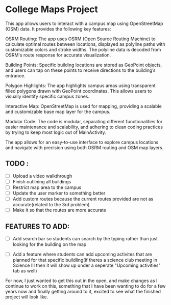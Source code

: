 # College Maps Project
This app allows users to interact with a campus map using OpenStreetMap (OSM) data. It provides the following key features:

OSRM Routing: The app uses OSRM (Open Source Routing Machine) to calculate optimal routes between locations, displayed as polyline paths with customizable colors and stroke widths. The polyline data is decoded from OSRM's route response for accurate visualization.

Building Points: Specific building locations are stored as GeoPoint objects, and users can tap on these points to receive directions to the building’s entrance.

Polygon Highlights: The app highlights campus areas using transparent filled polygons drawn with GeoPoint coordinates. This allows users to visually identify specific campus zones.

Interactive Map: OpenStreetMap is used for mapping, providing a scalable and customizable base map layer for the campus.

Modular Code: The code is modular, separating different functionalities for easier maintenance and scalability, and adhering to clean coding practices by trying to keep most logic out of MainActivity.

The app allows for an easy-to-use interface to explore campus locations and navigate with precision using both OSRM routing and OSM map layers.

## TODO :
- [ ]  Upload a video walkthrough
- [ ] Finish outlining all buildings
- [ ] Restrict map area to the campus
- [ ] Update the user marker to something better
- [ ] Add custom routes because the current routes provided are not as accurate(related to the 3rd problem)
- [ ] Make it so that the routes are more accurate
## FEATURES TO ADD:
- [ ] Add search bar so students can search by the typing rather than just looking for the building on the map
- [ ] Add a feature where students can add upcoming activites that are planned for that specific buildling(if theres a science club meeting in Science III then it will show up under a seperate "Upcoming activities" tab as well)



For now, I just wanted to get this out in the open, and make changes as I continue to work on this, something that I have been wanting to do for a few years now and finally getting around to it, excited to see what the finished project will look like.
